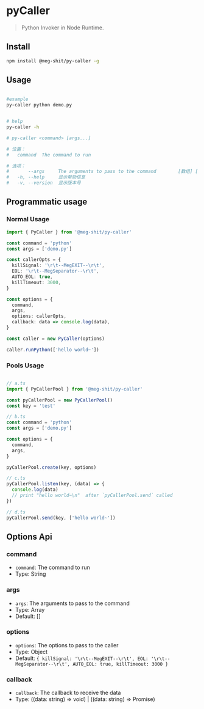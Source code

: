 # pyCaller

> Python Invoker in Node Runtime.

## Install

```bash
npm install @meg-shit/py-caller -g
```

## Usage

```bash

#example
py-caller python demo.py


# help
py-caller -h

# py-caller <command> [args...]

# 位置：
#   command  The command to run                                           [字符串]

# 选项：
#       --args     The arguments to pass to the command        [数组] [默认值: []]
#   -h, --help     显示帮助信息                                             [布尔]
#   -v, --version  显示版本号                                               [布尔]
```

## Programmatic usage

### Normal Usage

```ts
import { PyCaller } from '@meg-shit/py-caller'

const command = 'python'
const args = ['demo.py']

const callerOpts = {
  killSignal: '\r\t--MegEXIT--\r\t',
  EOL: '\r\t--MegSeparator--\r\t',
  AUTO_EOL: true,
  killTimeout: 3000,
}

const options = {
  command,
  args,
  options: callerOpts,
  callback: data => console.log(data),
}

const caller = new PyCaller(options)

caller.runPython(['hello world~'])
```

### Pools Usage

```ts

// a.ts
import { PyCallerPool } from '@meg-shit/py-caller'

const pyCallerPool = new PyCallerPool()
const key = 'test'

// b.ts
const command = 'python'
const args = ['demo.py']

const options = {
  command,
  args,
}

pyCallerPool.create(key, options)

// c.ts
pyCallerPool.listen(key, (data) => {
  console.log(data)
  // print "hello world~\n"  after `pyCallerPool.send` called
})

// d.ts
pyCallerPool.send(key, ['hello world~'])
```

## Options Api

### command

  * `command`: The command to run
  * Type: String

### args

  * `args`: The arguments to pass to the command
  * Type: Array
  * Default: []

### options

  * `options`: The options to pass to the caller
  * Type: Object
  * Default: `{
      killSignal: '\r\t--MegEXIT--\r\t',
      EOL: '\r\t--MegSeparator--\r\t',
      AUTO_EOL: true,
      killTimeout: 3000
    }`

### callback

  * `callback`: The callback to receive the data
  * Type: ((data: string) => void) | ((data: string) => Promise<void>)
